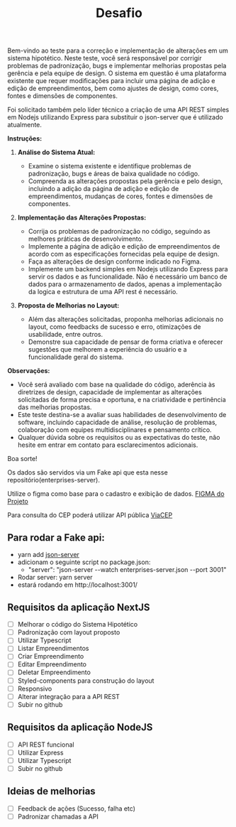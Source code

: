 <h1 align="center">
   Desafio

<br>
<h3 align="center">

<br>
</h3>
</h1>

Bem-vindo ao teste para a correção e implementação de alterações em um sistema hipotético. Neste teste, você será responsável por corrigir problemas de padronização, bugs e implementar melhorias propostas pela gerência e pela equipe de design. O sistema em questão é uma plataforma existente que requer modificações para incluir uma página de adição e edição de empreendimentos, bem como ajustes de design, como cores, fontes e dimensões de componentes.

Foi solicitado também pelo líder técnico a criação de uma API REST simples em Nodejs utilizando Express para substituir o json-server que é utilizado atualmente.

**Instruções:**

1. **Análise do Sistema Atual:**

   - Examine o sistema existente e identifique problemas de padronização, bugs e áreas de baixa qualidade no código.
   - Compreenda as alterações propostas pela gerência e pelo design, incluindo a adição da página de adição e edição de empreendimentos, mudanças de cores, fontes e dimensões de componentes.
2. **Implementação das Alterações Propostas:**

   - Corrija os problemas de padronização no código, seguindo as melhores práticas de desenvolvimento.
   - Implemente a página de adição e edição de empreendimentos de acordo com as especificações fornecidas pela equipe de design.
   - Faça as alterações de design conforme indicado no Figma.
   - Implemente um backend simples em Nodejs utilizando Express para servir os dados e as funcionalidade. Não é necessário um banco de dados para o armazenamento de dados, apenas a implementação da logica e estrutura de uma API rest é necessário.
3. **Proposta de Melhorias no Layout:**

   - Além das alterações solicitadas, proponha melhorias adicionais no layout, como feedbacks de sucesso e erro, otimizações de usabilidade, entre outros.
   - Demonstre sua capacidade de pensar de forma criativa e oferecer sugestões que melhorem a experiência do usuário e a funcionalidade geral do sistema.

**Observações:**

- Você será avaliado com base na qualidade do código, aderência às diretrizes de design, capacidade de implementar as alterações solicitadas de forma precisa e oportuna, e na criatividade e pertinência das melhorias propostas.
- Este teste destina-se a avaliar suas habilidades de desenvolvimento de software, incluindo capacidade de análise, resolução de problemas, colaboração com equipes multidisciplinares e pensamento crítico.
- Qualquer dúvida sobre os requisitos ou as expectativas do teste, não hesite em entrar em contato para esclarecimentos adicionais.

Boa sorte!

Os dados são servidos via um Fake api que esta nesse repositório(enterprises-server).

Utilize o figma como base para o cadastro e exibição de dados. [FIGMA do Projeto](https://www.figma.com/file/WTRPWhuCj2hLPjIWVepKkw/Desafio-3.0?type=design&node-id=0%3A551&mode=dev&t=lf66gdpZecAZiwTG-1)

Para consulta do CEP poderá utilizar API pública [ViaCEP](https://viacep.com.br/)

## Para rodar a Fake api:

- yarn add [json-server](https://www.npmjs.com/package/json-server)
- adicionam o seguinte script no package.json:
  - "server": "json-server --watch enterprises-server.json --port 3001"
- Rodar server: yarn server
- estará rodando em http://localhost:3001/

## Requisitos da aplicação NextJS

- [ ] Melhorar o código do Sistema Hipotético
- [ ] Padronização com layout proposto
- [ ] Utilizar Typescript
- [ ] Listar Empreendimentos
- [ ] Criar Empreendimento
- [ ] Editar Empreendimento
- [ ] Deletar Empreendimento
- [ ] Styled-components para construção do layout
- [ ] Responsivo
- [ ] Alterar integração para a API REST
- [ ] Subir no github

## Requisitos da aplicação NodeJS

- [ ] API REST funcional
- [ ] Utilizar Express
- [ ] Utilizar Typescript
- [ ] Subir no github

## Ideias de melhorias

- [ ] Feedback de ações (Sucesso, falha etc)
- [ ] Padronizar chamadas a API

